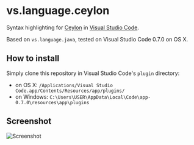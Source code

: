 # vs.language.ceylon
Syntax highlighting for [Ceylon](http://www.ceylon-lang.org) in [Visual Studio Code](https://code.visualstudio.com/).

Based on `vs.language.java`, tested on Visual Studio Code 0.7.0 on OS X.

## How to install

Simply clone this repository in Visual Studio Code's `plugin` directory:

- on OS X: `/Applications/Visual Studio Code.app/Contents/Resources/app/plugins/`
- on Windows: `C:\Users\USER\AppData\Local\Code\app-0.7.0\resources\app\plugins`
 
## Screenshot

![Screenshot](http://i.imgur.com/K3dZIT4.png)
